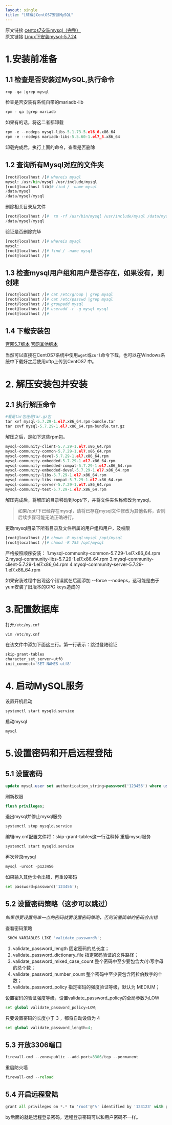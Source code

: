```yaml
---
layout: single
title: "[转载]CentOS7安装MySQL"
---
```


原文链接 [centos7安装mysql（完整）](https://www.cnblogs.com/lzhdonald/p/12511998.html)
<br>
原文链接 [Linux下安装mysql-5.7.24](https://www.cnblogs.com/lzhdonald/p/12511998.htm://www.jianshu.com/p/276d59cbc529)
# 1.安装前准备
## 1.1 检查是否安装过MySQL,执行命令
```py
rmp -qa |grep mysql
```
检查是否安装有系统自带的mariadb-lib
```py
rpm - qa |grep mariadb
```
如果有的话，将这二者都卸载
```py
rpm -e --nodeps mysql-libs-5.1.73-5.el6_6.x86_64
rpm -e --nodeps mariadb-libs-5.5.60-1.el7_5.x86_64
```
卸载完成后，执行上面的命令，查看是否删除
## 1.2 查询所有Mysql对应的文件夹
```py
[root@localhost /]# whereis mysql
mysql: /usr/bin/mysql /usr/include/mysql
[root@localhost lib]# find / -name mysql
/data/mysql
/data/mysql/mysql
```
删除相关目录及文件
```py
[root@localhost /]#  rm -rf /usr/bin/mysql /usr/include/mysql /data/mysql
/data/mysql/mysql 
```
验证是否删除完毕
```py
[root@localhost /]# whereis mysql
mysql:
[root@localhost /]# find / -name mysql
[root@localhost /]# 
```
## 1.3 检查mysql用户组和用户是否存在，如果没有，则创建
```py
[root@localhost /]# cat /etc/group | grep mysql
[root@localhost /]# cat /etc/passwd |grep mysql
[root@localhost /]# groupadd mysql
[root@localhost /]# useradd -r -g mysql mysql
[root@localhost /]# 
```

## 1.4 下载安装包
[官网5.7版本](https://cdn.mysql.com//Downloads/MySQL-5.7/mysql-5.7.29-1.el7.x86_64.rpm-bundle.tar)
[官网其他版本](https://dev.mysql.com/downloads/mysql/)

当然可以直接在CentOS7系统中使用`wget`或`curl`命令下载，也可以在Windows系统中下载好之后使用xftp上传到CentOS7
中。

# 2. 解压安装包并安装
## 2.1 执行解压命令
```py
#看是tar包还是tar.gz包
tar xvf mysql-5.7.29-1.el7.x86_64.rpm-bundle.tar
tar zxvf mysql-5.7.29-1.el7.x86_64.rpm-bundle.tar.gz
```
解压之后，是如下这些rpm包。
```py
mysql-community-client-5.7.29-1.el7.x86_64.rpm
mysql-community-common-5.7.29-1.el7.x86_64.rpm
mysql-community-devel-5.7.29-1.el7.x86_64.rpm
mysql-community-embedded-5.7.29-1.el7.x86_64.rpm
mysql-community-embedded-compat-5.7.29-1.el7.x86_64.rpm
mysql-community-embedded-devel-5.7.29-1.el7.x86_64.rpm
mysql-community-libs-5.7.29-1.el7.x86_64.rpm
mysql-community-libs-compat-5.7.29-1.el7.x86_64.rpm
mysql-community-server-5.7.29-1.el7.x86_64.rpm
mysql-community-test-5.7.29-1.el7.x86_64.rpm
```
解压完成后，将解压的目录移动到/opt/下，并将文件夹名称修改为mysql。

>如果/opt/下已经存在mysql，请将已存在mysql文件修改为其他名称，否则后续步骤可能无法正确进行。

更改mysql目录下所有目录及文件所属的用户组和用户，及权限
```py
[root@localhost /]# chown -R mysql:mysql /opt/mysql
[root@localhost /]# chmod -R 755 /opt/mysql
```
严格按照顺序安装：
 1.mysql-community-common-5.7.29-1.el7.x86_64.rpm
 2.mysql-community-libs-5.7.29-1.el7.x86_64.rpm 
 3.mysql-community-client-5.7.29-1.el7.x86_64.rpm
 4.mysql-community-server-5.7.29-1.el7.x86_64.rpm

如果安装过程中出现这个错误就在后面添加 --force --nodeps，这可能是由于yum安装了旧版本的GPG keys造成的
# 3.配置数据库
打开`/etc/my.cnf`
```py
vim /etc/my.cnf
```
在该文件中添加下面这三行。第一行表示：跳过登陆验证
```py
skip-grant-tables
character_set_server=utf8
init_connect='SET NAMES utf8'
```
# 4. 启动MySQL服务
设置开机启动
```py
systemctl start mysqld.service
```
启动mysql
```py
mysql
```
# 5.设置密码和开启远程登陆
## 5.1 设置密码
```sql
update mysql.user set authentication_string=password('123456') where user='root';
```
刷新权限
```sql
flush privileges;
```
退出mysql并停止mysql服务
```py
systemctl stop mysqld.service
```
编辑my.cnf配置文件将：skip-grant-tables这一行注释掉
重启mysql服务
```py
systemctl start mysqld.service
```
再次登录mysql
```py
mysql -uroot -p123456
```
如果输入其他命令出错，再重设密码
```py
set password=password('123456');
```
## 5.2 设置密码策略（这步可以跳过）
*如果想要设置简单一点的密码就要设置密码策略，否则设置简单的密码会出错*

查看密码策略
```py
 SHOW VARIABLES LIKE 'validate_password%';
 ```

 1. validate_password_length  固定密码的总长度；
 2. validate_password_dictionary_file 指定密码验证的文件路径；
 3. validate_password_mixed_case_count 整个密码中至少要包含大/小写字母的总个数；
 4. validate_password_number_count  整个密码中至少要包含阿拉伯数字的个数；
 5. validate_password_policy 指定密码的强度验证等级，默认为 MEDIUM；

设置密码的验证强度等级，设置validate_password_policy的全局参数为LOW
```py
set global validate_password_policy=LOW;
```
只要设置密码的长度小于 3 ，都将自动设值为 4
```py
set global validate_password_length=4;
```
## 5.3 开放3306端口
```py
firewall-cmd --zone=public --add-port=3306/tcp --permanent
```
重启防火墙
```py
firewall-cmd --reload
```
## 5.4 开启远程登陆
```py
grant all privileges on *.* to 'root'@'%' identified by '123123' with grant option;
```
 by后面的就是远程登录密码，远程登录密码可以和用户密码不一样。



